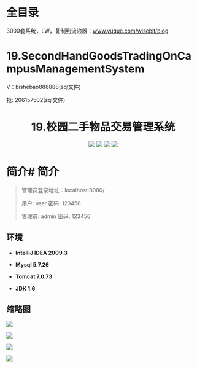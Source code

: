 # 全目录

3000套系统，LW，复制到流浪器：www.yuque.com/wisebit/blog

# 19.SecondHandGoodsTradingOnCampusManagementSystem


<p>V：bishebao888888(sql文件)</p>
<p>抠: 206157502(sql文件)</p>

<p><h1 align="center">19.校园二手物品交易管理系统</h1></p>

<p align="center">
	<img src="https://img.shields.io/badge/jdk-1.6-orange.svg"/>
    <img src="https://img.shields.io/badge/spring-1.8-lightgrey.svg"/>
    <img src="https://img.shields.io/badge/struts-3.x-blue.svg"/>
    <img src="https://img.shields.io/badge/hibernate-3.x-blue.svg"/>
</p>

# 简介# 简介
>
> 
>
> 管理员登录地址：localhost:8080/
> 
> 用户: user   密码: 123456
>
> 管理员: admin   密码: 123456
>



## 环境

- <b>IntelliJ IDEA 2009.3</b>

- <b>Mysql 5.7.26</b>

- <b>Tomcat 7.0.73</b>

- <b>JDK 1.6</b>


## 缩略图

![](https://bitwise.oss-cn-heyuan.aliyuncs.com/2024/9/10/44d17601-b390-473e-91c8-f7fd8839a777.png)

![](https://bitwise.oss-cn-heyuan.aliyuncs.com/2024/9/10/2302b7f7-7ba9-42fa-bf7a-730b51c65b7d.png)

![](https://bitwise.oss-cn-heyuan.aliyuncs.com/2024/9/10/3349cdea-854f-406f-ae55-47c302e18e92.png)

![](https://bitwise.oss-cn-heyuan.aliyuncs.com/2024/9/10/56012033-dd18-4a68-89bc-8a1bb90e7261.png)



